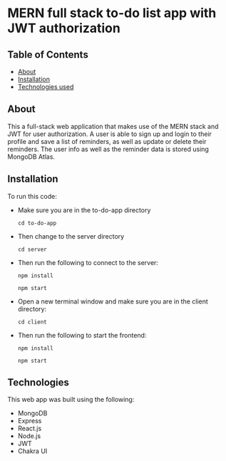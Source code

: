 # MERN full stack to-do list app with JWT authorization


 ## Table of Contents
  <ul>
    <li><a href="#about">About</a></li>
    <li><a href="#installation">Installation</a></li>
    <li><a href="#technologies">Technologies used</a></li>
  </ul>


## About

This a full-stack web application that makes use of the MERN stack and JWT for user authorization. A user is able to sign up and login to their profile and save a list of reminders, as well as update or delete their reminders. The user info as well as the reminder data is stored using MongoDB Atlas. 


## Installation
To run this code:
* Make sure you are in the to-do-app  directory

  ```cd to-do-app```

* Then change to the server directory  

  ```cd server```

* Then run the following to connect to the server:

   ```npm install```

   ```npm start```

* Open a new terminal window and make sure you are in the client directory:

   ```cd client```

* Then run the following to start the frontend:

   ```npm install```

   ```npm start```


## Technologies

This web app was built using the following:

* MongoDB
* Express
* React.js
* Node.js
* JWT 
* Chakra UI
